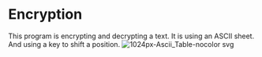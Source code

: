 # Encryption
This program is encrypting and decrypting a text.
It is using an ASCII sheet. And using a key to shift a position.
![1024px-Ascii_Table-nocolor svg](https://user-images.githubusercontent.com/70589107/109814237-f1b23b80-7c36-11eb-9c3b-4cf2c8935ec5.png)


